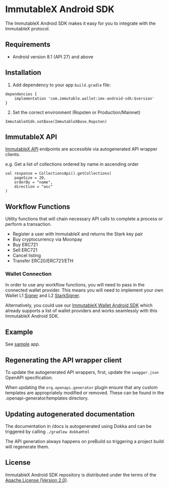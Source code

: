 # ImmutableX Android SDK

The ImmutableX Android SDK makes it easy for you to integrate with the ImmutableX protocol.

## Requirements
* Android version 8.1 (API 27) and above

## Installation
1. Add dependency to your app `build.gradle` file:
```
dependencies {
    implementation 'com.immutable.wallet:imx-android-sdk:$version'
}
```
2. Set the correct environment (Ropsten or Production/Mainnet)
```
ImmutableXSdk.setBase(ImmutableXBase.Ropsten)
```

## ImmutableX API
[ImmutableX API](https://docs.x.immutable.com/reference) endpoints are accessible via autogenerated API wrapper clients.

e.g. Get a list of collections ordered by name in ascending order
```
val response = CollectionsApi().getCollections(
    pageSize = 20,
    orderBy = "name",
    direction = "asc"
)
```

## Workflow Functions
Utility functions that will chain necessary API calls to complete a process or perform a transaction.

* Register a user with ImmutableX and returns the Stark key pair
* Buy cryptocurrency via Moonpay
* Buy ERC721
* Sell ERC721
* Cancel listing
* Transfer ERC20/ERC721/ETH

### Wallet Connection
In order to use any workflow functions, you will need to pass in the connected wallet provider. This means you will need to implement your own Wallet L1 [Signer](https://github.com/immutable/imx-android-sdk/blob/184be52a85a4415cbce1b8edfd60b52a4b7062fd/imx-android-sdk/src/main/java/com/immutable/sdk/Signer.kt#L5) and L2 [StarkSigner](https://github.com/immutable/imx-android-sdk/blob/184be52a85a4415cbce1b8edfd60b52a4b7062fd/imx-android-sdk/src/main/java/com/immutable/sdk/Signer.kt#L25).

Alternatively, you could use our [ImmutableX Wallet Android SDK](https://github.com/immutable/imx-wallet-android-sdk) which already supports a list of wallet providers and works seamlessly with this ImmutableX Android SDK.

## Example
See [sample](https://github.com/immutable/imx-android-sdk/tree/main/sample) app.

## Regenerating the API wrapper client
To update the autogenerated API wrappers, first, update the `swagger.json` OpenAPI specification.

When updating the `org.openapi.generator` plugin ensure that any custom templates are appropriately modified or removed. These can be found in the .openapi-generator/templates directory.

## Updating autogenerated documentation
The documentation in /docs is autogenerated using Dokka and can be triggered by calling `./gradlew dokkaHtml`

The API generation always happens on preBuild so triggering a project build will regenerate them.

## License
ImmutableX Android SDK repository is distributed under the terms of the [Apache License (Version 2.0)](LICENSE).